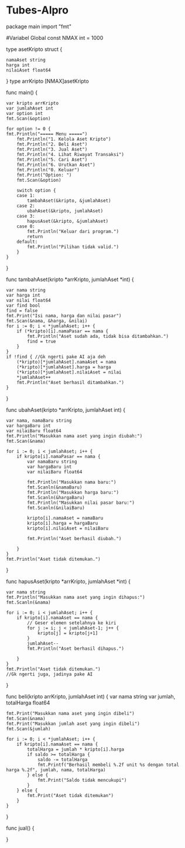 # Tubes-Alpro
package main
import "fmt"

#Variabel Global
const NMAX int = 1000

type asetKripto struct { 

	namaAset string
	harga int
	nilaiAset float64
}
type arrKripto [NMAX]asetKripto

func main() {

	var kripto arrKripto
	var jumlahAset int
	var option int
	fmt.Scan(&option)
 
	for option != 0 {
	fmt.Println("===== Menu =====")
        fmt.Println("1. Kelola Aset Kripto")
        fmt.Println("2. Beli Aset")
        fmt.Println("3. Jual Aset")
        fmt.Println("4. Lihat Riwayat Transaksi")
        fmt.Println("5. Cari Aset")
        fmt.Println("6. Urutkan Aset")
        fmt.Println("0. Keluar")
        fmt.Print("Option: ")
		fmt.Scan(&option)
		
		switch option {
		case 1:
			tambahAset(&kripto, &jumlahAset)
		case 2:
			ubahAset(&kripto, jumlahAset)
		case 3:
			hapusAset(&kripto, &jumlahAset)
		case 0:
			fmt.Println("Keluar dari program.")
			return
		default:
			fmt.Println("Pilihan tidak valid.")
		}
	}
}

func tambahAset(kripto *arrKripto, jumlahAset *int) {

	var nama string
	var harga int
	var nilai float64
	var find bool
	find = false 
	fmt.Print("Isi nama, harga dan nilai pasar")
	fmt.Scan(&nama, &harga, &nilai)
	for i := 0; i < *jumlahAset; i++ {
		if (*kripto)[i].namaPasar == nama {
			fmt.Println("Aset sudah ada, tidak bisa ditambahkan.")
			find = true
		}
	}
	if !find { //Gk ngerti pake AI aja deh
		(*kripto)[*jumlahAset].namaAset = nama
		(*kripto)[*jumlahAset].harga = harga
		(*kripto)[*jumlahAset].nilaiAset = nilai
		*jumlahAset++
		fmt.Println("Aset berhasil ditambahkan.")
	}
}

func ubahAset(kripto *arrKripto, jumlahAset int) {

	var nama, namaBaru string
	var hargaBaru int
	var nilaiBaru float64
	fmt.Println("Masukkan nama aset yang ingin diubah:")
	fmt.Scan(&nama)

	for i := 0; i < jumlahAset; i++ {
		if kripto[i].namaPasar == nama {
			var namaBaru string
			var hargaBaru int
			var nilaiBaru float64

			fmt.Println("Masukkan nama baru:")
			fmt.Scanln(&namaBaru)
			fmt.Println("Masukkan harga baru:")
			fmt.Scanln(&hargaBaru)
			fmt.Println("Masukkan nilai pasar baru:")
			fmt.Scanln(&nilaiBaru)

			kripto[i].namaAset = namaBaru
			kripto[i].harga = hargaBaru
			kripto[i].nilaiAset = nilaiBaru

			fmt.Println("Aset berhasil diubah.")
			
		}
	}
	fmt.Println("Aset tidak ditemukan.")
}

func hapusAset(kripto *arrKripto, jumlahAset *int) {
	
	var nama string
	fmt.Println("Masukkan nama aset yang ingin dihapus:")
	fmt.Scanln(&nama)
	
	for i := 0; i < jumlahAset; i++ {
		if kripto[i].namaAset == nama {
			// Geser elemen setelahnya ke kiri
			for j := i; j < jumlahAset-1; j++ {
				kripto[j] = kripto[j+1]
			}
			jumlahAset--
			fmt.Println("Aset berhasil dihapus.")
			
		}
	}
	fmt.Println("Aset tidak ditemukan.")
 	//Gk ngerti juga, jadinya pake AI
}

func beli(kripto arrKripto, jumlahAset int) {
	var nama string
	var jumlah, totalHarga float64
	
	fmt.Print("Masukkan nama aset yang ingin dibeli")
	fmt.Scan(&nama)
	fmt.Print("Masukkan jumlah aset yang ingin dibeli")
	fmt.Scan(&jumlah)
	
	for i := 0; i < *jumlahAset; i++ {
		if kripto[i].namaAset == nama {
			totalHarga = jumlah * kripto[i].harga
			if saldo >= totalHarga {
				saldo -= totalHarga
				fmt.Printf("Berhasil membeli %.2f unit %s dengan total harga %.2f", jumlah, nama, totalHarga)
			} else {
				fmt.Print("Saldo tidak mencukupi")
			}
		} else {
			fmt.Print("Aset tidak ditemukan")
		}
	}
}

func jual() {
	
}

